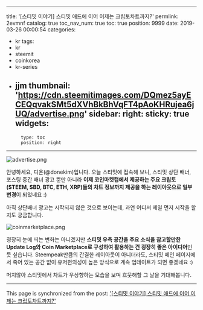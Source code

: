 
---
title: '[스티밋 이야기] 스티밋 애드에 이어 이제는 크립토차트까지?'
permlink: 2evmnf
catalog: true
toc_nav_num: true
toc: true
position: 9999
date: 2019-03-26 00:00:54
categories:
- kr
tags:
- kr
- steemit
- coinkorea
- kr-series
- jjm
thumbnail: 'https://cdn.steemitimages.com/DQmez5ayECEQqvakSMt5dXVhBkBhVqFT4pAoKHRujea6jUQ/advertise.png'
sidebar:
    right:
        sticky: true
widgets:
    -
        type: toc
        position: right
---


![advertise.png](https://cdn.steemitimages.com/DQmez5ayECEQqvakSMt5dXVhBkBhVqFT4pAoKHRujea6jUQ/advertise.png)

안녕하세요, 디온(@donekim)입니다. 오늘 스티밋에 접속해 보니, 스티밋 상단 배너, 포스팅 중간 배너 광고 뿐만 아니라 **이제 코인마켓캡에서 제공하는 주요 크립토(STEEM, SBD, BTC, ETH, XRP)들의 차트 정보까지 제공을 하는 레이아웃으로 일부 변경**이 되었네요 :)

아직 상단배너 광고는 시작되지 않은 것으로 보이는데, 과연 어디서 제일 먼저 시작을 할지도 궁금합니다.


![coinmarketplace.png](https://cdn.steemitimages.com/DQmStERXhN7F1k8iexXwPgBgpBEwD9M2sobeALtF3Rygyov/coinmarketplace.png)

굉장히 눈에 띄는 변화는 아니겠지만 **스티밋 우측 공간을 주요 소식을 참고할만한 Update Log와 Coin Marketplace로 구성하여 활용하는 건 굉장히 좋은 아이디어**인 듯 싶습니다. Steempeak만큼의 간결한 레이아웃이 아니더라도, 스티밋 메인 페이지에서 죽어 있는 공간 없이 유저편의성이 높은 방식으로 계속 업데이트가 되면 좋겠네요 :)

머지않아 스티밋에서 차트가 우상향하는 모습을 보며 흐뭇해할 그 날을 기대해봅니다.

- - -

This page is synchronized from the post: ['[스티밋 이야기] 스티밋 애드에 이어 이제는 크립토차트까지?'](https://steemit.com/@donekim/2evmnf)

